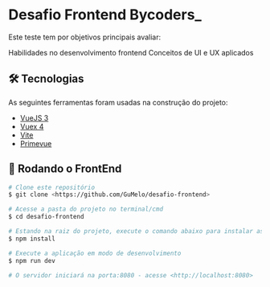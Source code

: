 # Desafio Frontend Bycoders_

<p align="left">Este teste tem por objetivos principais avaliar:</p>
<p>Habilidades no desenvolvimento frontend
Conceitos de UI e UX aplicados</p>


## 🛠 Tecnologias

As seguintes ferramentas foram usadas na construção do projeto:

- [VueJS 3](https://vuejs.org/)
- [Vuex 4](https://vuex.vuejs.org/)
- [Vite](https://vitejs.dev/guide/#trying-vite-online)
- [Primevue](https://www.primefaces.org/)

## 🎲 Rodando o FrontEnd

```bash
# Clone este repositório
$ git clone <https://github.com/GuMelo/desafio-frontend>

# Acesse a pasta do projeto no terminal/cmd
$ cd desafio-frontend

# Estando na raiz do projeto, execute o comando abaixo para instalar as dependências do projeto.
$ npm install

# Execute a aplicação em modo de desenvolvimento
$ npm run dev

# O servidor iniciará na porta:8080 - acesse <http://localhost:8080>
```
